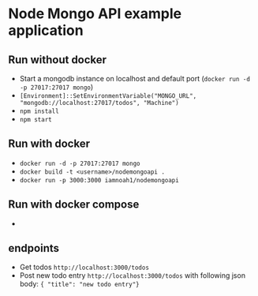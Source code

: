 # Node Mongo API example application

## Run without docker
* Start a mongodb instance on localhost and default port (`docker run -d -p 27017:27017 mongo`)
* `[Environment]::SetEnvironmentVariable("MONGO_URL", "mongodb://localhost:27017/todos", "Machine")`
* `npm install`
* `npm start`

## Run with docker
* `docker run -d -p 27017:27017 mongo`
* `docker build -t <username>/nodemongoapi .`
* `docker run -p 3000:3000 iamnoah1/nodemongoapi`

## Run with docker compose
* 

## endpoints
* Get todos `http://localhost:3000/todos`
* Post new todo entry `http://localhost:3000/todos` with following json body: `{ "title": "new todo entry"}`